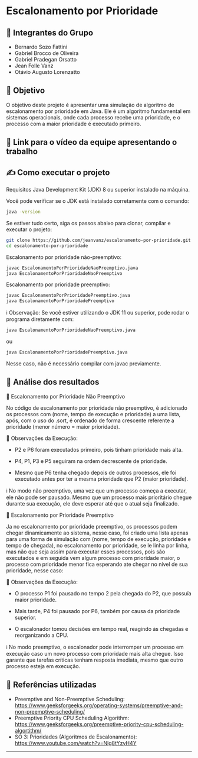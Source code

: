 # Escalonamento por Prioridade

## :bust_in_silhouette: Integrantes do Grupo
- Bernardo Sozo Fattini
- Gabriel Brocco de Oliveira
- Gabriel Pradegan Orsatto
- Jean Folle Vanz
- Otávio Augusto Lorenzatto

## :pushpin: Objetivo 
O objetivo deste projeto é apresentar uma simulação de algoritmo de escalonamento por prioridade em Java. Ele é um algoritmo fundamental em sistemas operacionais, onde cada processo recebe uma prioridade, e o processo com a maior prioridade é executado primeiro.

## 📼 Link para o vídeo da equipe apresentando o trabalho

## ✍️ Como executar o projeto

Requisitos
    Java Development Kit (JDK) 8 ou superior instalado na máquina.

Você pode verificar se o JDK está instalado corretamente com o comando:

```bash
java -version
```
Se estiver tudo certo, siga os passos abaixo para clonar, compilar e executar o projeto:

```bash
git clone https://github.com/jeanvanz/escalonamento-por-prioridade.git
cd escalonamento-por-prioridade

```

Escalonamento por prioridade não-preemptivo:

```bash
javac EscalonamentoPorPrioridadeNaoPreemptivo.java
java EscalonamentoPorPrioridadeNaoPreemptivo
```

Escalonamento por prioridade preemptivo:

```bash
javac EscalonamentoPorPrioridadePreemptivo.java
java EscalonamentoPorPrioridadePreemptivo
```

ℹ️ Observação: Se você estiver utilizando o JDK 11 ou superior, pode rodar o programa diretamente com:
```bash
java EscalonamentoPorPrioridadeNaoPreemptivo.java
```
ou
```bash
java EscalonamentoPorPrioridadePreemptivo.java
```
Nesse caso, não é necessário compilar com javac previamente.

## 📝 Análise dos resultados


📌 Escalonamento por Prioridade Não Preemptivo

No código de escalonamento por prioridade não preemptivo, é adicionado os processos com (nome, tempo de execução e prioridade) a uma lista, após, com o uso do .sort, é ordenado de forma crescente referente a prioridade (menor número = maior prioridade).

🧠 Observações da Execução:

- P2 e P6 foram executados primeiro, pois tinham prioridade mais alta.

- P4, P1, P3 e P5 seguiram na ordem decrescente de prioridade.

- Mesmo que P6 tenha chegado depois de outros processos, ele foi executado antes por ter a mesma prioridade que P2 (maior prioridade).

ℹ️ No modo não preemptivo, uma vez que um processo começa a executar, ele não pode ser pausado. Mesmo que um processo mais prioritário chegue durante sua execução, ele deve esperar até que o atual seja finalizado.


📌 Escalonamento por Prioridade Preemptivo 

Ja no escalonamento por prioridade preemptivo, os processos podem chegar dinamicamente ao sistema, nesse caso, foi criado uma lista apenas para uma forma de simulação com (nome, tempo de execução, prioridade e tempo de chegada), no escalonamento por prioridade, se le linha por linha, mas não que seja assim para executar esses processos, pois são executados e em seguida vem algum processo com prioridade maior, o processo com prioridade menor fica esperando ate chegar no nível de sua prioridade, nesse caso:

🧠 Observações da Execução:

- O processo P1 foi pausado no tempo 2 pela chegada do P2, que possuía maior prioridade.

- Mais tarde, P4 foi pausado por P6, também por causa da prioridade superior.

- O escalonador tomou decisões em tempo real, reagindo às chegadas e reorganizando a CPU.

ℹ️ No modo preemptivo, o escalonador pode interromper um processo em execução caso um novo processo com prioridade mais alta chegue. Isso garante que tarefas críticas tenham resposta imediata, mesmo que outro processo esteja em execução.



## 🔎 Referências utilizadas
- Preemptive and Non-Preemptive Scheduling: https://www.geeksforgeeks.org/operating-systems/preemptive-and-non-preemptive-scheduling/
- Preemptive Priority CPU Scheduling Algorithm: https://www.geeksforgeeks.org/preemptive-priority-cpu-scheduling-algortithm/
- SO 3: Prioridades (Algoritmos de Escalonamento): https://www.youtube.com/watch?v=Nlg8tYzyH4Y


---
